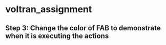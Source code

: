 # voltran_assignment

## Step 3: Change the color of FAB to demonstrate when it is executing the actions